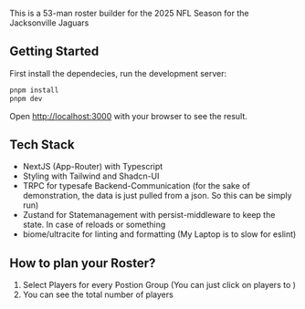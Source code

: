 This is a 53-man roster builder for the 2025 NFL Season for the Jacksonville Jaguars

## Getting Started

First install the dependecies, run the development server:

```bash
pnpm install
pnpm dev
```

Open [http://localhost:3000](http://localhost:3000) with your browser to see the result.


## Tech Stack

- NextJS (App-Router) with Typescript
- Styling with Tailwind and Shadcn-UI
- TRPC for typesafe Backend-Communication (for the sake of demonstration, the data is just pulled from a json. So this can be simply run)
- Zustand for Statemanagement with persist-middleware to keep the state. In case of reloads or something
- biome/ultracite for linting and formatting (My Laptop is to slow for eslint)




## How to plan your Roster?

1. Select Players for every Postion Group (You can just click on players to )
2. You can see the total number of players 